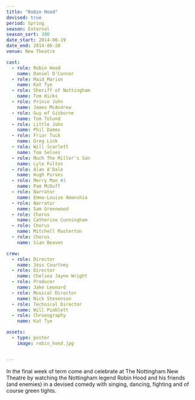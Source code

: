 ```yaml
---
title: "Robin Hood"
devised: true
period: Spring
season: External
season_sort: 300
date_start: 2014-06-19
date_end: 2014-06-20
venue: New Theatre

cast:
  - role: Robin Hood
    name: Daniel O'Connor
  - role: Maid Marion
    name: Kat Tye
  - role: Sheriff of Nottingham
    name: Tom Hicks
  - role: Prince John
    name: James McAndrew
  - role: Guy of Gisborne
    name: Tom Tolond
  - role: Little John
    name: Phil Damms
  - role: Friar Tuck
    name: Greg Link
  - role: Will Scarlett
    name: Tom Selves
  - role: Much The Miller's Son
    name: Lyle Fulton
  - role: Alan A'Dale
    name: Hugh Purves
  - role: Merry Man #1
    name: Pam McDuff
  - role: Narrator
    name: Emma-Louise Amanshia
  - role: Narrator
    name: Sam Greenwood
  - role: Chorus
    name: Catherine Cunningham
  - role: Chorus
    name: Mitchell Masterton
  - role: Chorus
    name: Sian Beaven

crew:
  - role: Director
    name: Jess Courtney
  - role: Director
    name: Chelsea Jayne Wright
  - role: Producer
    name: Jake Leonard
  - role: Musical Director
    name: Nick Stevenson
  - role: Technical Director
    name: Will Pimblett
  - role: Chroeography
    name: Kat Tye

assets:
  - type: poster
    image: robin_hood.jpg


---
```


In the final week of term come and celebrate at The Nottingham New Theatre by watching the Nottingham legend Robin Hood and his friends (and enemies) in a devised comedy with singing, dancing, fighting and of course green tights.
